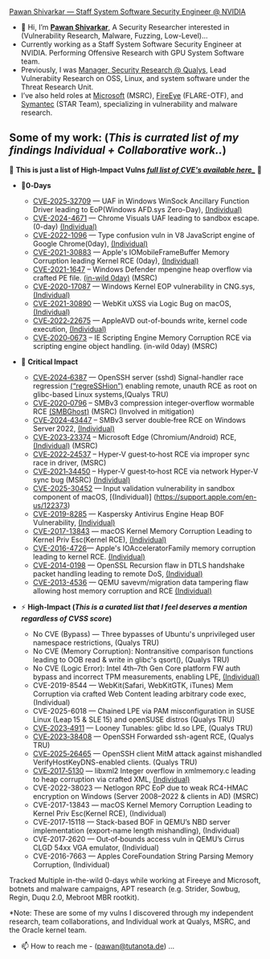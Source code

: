 [Pawan Shivarkar — Staff System Software Security Engineer @ NVIDIA](https://www.nvidia.com)

- 👋 Hi, I’m [**Pawan Shivarkar**](https://github.com/pawan-shivarkar), A Security Researcher interested in (Vulnerability Research, Malware, Fuzzing, Low-Level)...
-    Currently working as a Staff System Software Security Engineer at NVIDIA. Performing Offensive Research with GPU System Software team.
-    Previously, I was [Manager, Security Research @ Qualys](https://www.qualys.com), Lead Vulnerabiity Research on OSS, Linux, and system software under the Threat Research Unit.  
-    I’ve also held roles at [Microsoft](https://www.microsoft.com/en-us/msrc) (MSRC), [FireEye](https://www.fireeye.com) (FLARE-OTF), and [Symantec](https://www.broadcom.com/company/newsroom/press-releases?filtr=Symantec) (STAR Team), specializing in vulnerability and malware research.

Some of my work: (_This is currated list of my findings Individual + Collaborative work.._)
-------------------------------------------------------------------------------------------------------

🚨 **This is just a list of High‑Impact Vulns _[full list of CVE's available here_](https://github.com/pawan-shivarkar/List-of-CVE-s-)_** 🚨

- 🌟**0‑Days**
  - [CVE‑2025‑32709](https://msrc.microsoft.com/update-guide/en-US/advisory/CVE-2025-32709) — UAF in Windows WinSock Ancillary Function Driver leading to EoP(Windows AFD.sys Zero-Day), [(Individual)](https://msrc.microsoft.com/update-guide/en-US/advisory/CVE-2025-32709)
  - [CVE-2024-4671](https://msrc.microsoft.com/update-guide/vulnerability/CVE-2024-4671) — Chrome Visuals UAF leading to sandbox escape. (0-day) [(Individual)](https://msrc.microsoft.com/update-guide/vulnerability/CVE-2024-4671)
  - [CVE-2022-1096](https://msrc.microsoft.com/update-guide/vulnerability/CVE-2022-1096) — Type confusion vuln in V8 JavaScript engine of Google Chrome(0day), [(Individual)](https://msrc.microsoft.com/update-guide/vulnerability/CVE-2022-1096)
  - [CVE-2021-30883](https://support.apple.com/en-in/103159) — Apple's IOMobileFrameBuffer Memory Corruption leading Kernel RCE (0day), [(Individual)](https://support.apple.com/en-in/103159)
  - [CVE-2021-1647](https://msrc.microsoft.com/update-guide/vulnerability/CVE-2021-1647) – Windows Defender mpengine heap overflow via crafted PE file. [(in-wild 0day)](https://msrc.microsoft.com/update-guide/vulnerability/CVE-2021-1647) (MSRC)
  - [CVE-2020-17087](https://msrc.microsoft.com/update-guide/en-US/vulnerability/CVE-2020-17087?utm_source=SECDEV+Audience++PRIME+-+APRIL+2020&utm_campaign=4c30f3205c-DRF-19-October-2020_COPY_01&utm_medium=email&utm_term=0_6e92156d31-4c30f3205c-&mc_cid=4c30f3205c&mc_eid=%5BUNIQID%5D) — Windows Kernel EOP vulnerability in CNG.sys, [(Individual)](https://msrc.microsoft.com/update-guide/en-US/vulnerability/CVE-2020-17087?utm_source=SECDEV+Audience++PRIME+-+APRIL+2020&utm_campaign=4c30f3205c-DRF-19-October-2020_COPY_01&utm_medium=email&utm_term=0_6e92156d31-4c30f3205c-&mc_cid=4c30f3205c&mc_eid=%5BUNIQID%5D)
  - [CVE-2021-30890](https://support.apple.com/en-bn/103166) — WebKit uXSS via Logic Bug on macOS, [(Individual)](https://support.apple.com/en-bn/103166)
  - [CVE‑2022‑22675](https://support.apple.com/en-us/102999) — AppleAVD out-of-bounds write, kernel code execution, [(Individual)](https://support.apple.com/en-us/102999)
  - [CVE‑2020‑0673](https://msrc.microsoft.com/en-US/security-guidance/advisory/CVE-2020-0673) – IE Scripting Engine Memory Corruption RCE via scripting engine object handling. (in-wild 0day) (MSRC)
 
- 🚨 **Critical Impact**
  - [CVE‑2024‑6387](https://www.qualys.com/regresshion-cve-2024-6387/) — OpenSSH server (sshd) Signal-handler race regression [(“regreSSHion”)](https://www.qualys.com/regresshion-cve-2024-6387/) enabling remote, unauth RCE as root on glibc-based Linux systems,(Qualys TRU)
  - [CVE‑2020‑0796](https://msrc.microsoft.com/update-guide/vulnerability/CVE-2020-0796)  – SMBv3 compression integer‑overflow wormable RCE [(SMBGhost)](https://msrc.microsoft.com/update-guide/vulnerability/CVE-2020-0796) (MSRC) (Involved in mitigation)
  - [CVE‑2024‑43447](https://msrc.microsoft.com/update-guide/vulnerability/CVE-2024-43447) – SMBv3 server double‑free RCE on Windows Server 2022, [(Individual)](https://msrc.microsoft.com/update-guide/vulnerability/CVE-2024-43447)
  - [CVE‑2023‑23374](https://msrc.microsoft.com/update-guide/vulnerability/CVE-2023-23374) – Microsoft Edge (Chromium/Android) RCE,[(Individual)](https://msrc.microsoft.com/update-guide/vulnerability/CVE-2023-23374) (MSRC)
  - [CVE‑2022‑24537](https://msrc.microsoft.com/update-guide/vulnerability/CVE-2022-24537) – Hyper‑V guest‑to‑host RCE via improper sync race in driver, (MSRC)
  - [CVE‑2021‑34450](https://msrc.microsoft.com/update-guide/en-US/advisory/CVE-2021-34450) – Hyper‑V guest‑to‑host RCE via network Hyper‑V sync bug (MSRC) [(Individual)](https://msrc.microsoft.com/update-guide/en-US/advisory/CVE-2021-34450)
  - [CVE-2025-30452](https://support.apple.com/en-us/122373) — Input validation vulnerability in sandbox component of macOS, [(Individual)] (https://support.apple.com/en-us/122373)
  - [CVE-2019-8285](https://securityvulnerability.io/vulnerability/CVE-2019-8285) — Kaspersky Antivirus Engine Heap BOF Vulnerability, [(Individual)](https://securityvulnerability.io/vulnerability/CVE-2019-8285)
  - [CVE-2017-13843](https://support.apple.com/en-us/103804) — macOS Kernel Memory Corruption Leading to Kernel Priv Esc(Kernel RCE), [(Individual)](https://support.apple.com/en-us/103804)
  - [CVE-2016-4726](https://support.apple.com/en-mk/103800)— Apple's IOAcceleratorFamily memory corruption leading to kernel RCE. [(Individual)](https://support.apple.com/en-mk/103800)
  - [CVE-2014-0198](https://bugzilla.redhat.com/show_bug.cgi?id=1093837) — OpenSSL Recursion flaw in DTLS handshake packet handling leading to remote DoS, [(Individual)](https://bugzilla.redhat.com/show_bug.cgi?id=1093837)
  - [CVE-2013-4536]() — QEMU savevm/migration data tampering flaw allowing host memory corruption and RCE [(Individual)]()
 
- ⚡ **High‑Impact (_This is a curated list that I feel deserves a mention regardless of CVSS score_)**
  - No CVE (Bypass) — Three bypasses of Ubuntu's unprivileged user namespace restrictions, (Qualys TRU)
  - No CVE (Memory Corruption): Nontransitive comparison functions leading to OOB read & write in glibc's qsort(), (Qualys TRU)
  - No CVE (Logic Error): Intel 4th–7th Gen Core platform FW auth bypass and incorrect TPM measurements, enabling LPE, [(Individual)]()
  - CVE-2019-8544 — WebKit(Safari, WebKitGTK, iTunes) Mem Corruption via crafted Web Content leading arbitrary code exec, (Individual)
  - CVE-2025-6018 — Chained LPE via PAM misconfiguration in SUSE Linux (Leap 15 & SLE 15) and openSUSE distros (Qualys TRU)
  - [CVE‑2023‑4911](https://blog.qualys.com/vulnerabilities-threat-research/2023/10/03/cve-2023-4911-looney-tunables-local-privilege-escalation-in-the-glibcs-ld-so) — Looney Tunables: glibc ld.so LPE, (Qualys TRU)
  - [CVE‑2023‑38408](https://blog.qualys.com/vulnerabilities-threat-research/2023/07/19/cve-2023-38408-remote-code-execution-in-opensshs-forwarded-ssh-agent) — OpenSSH Forwarded ssh-agent RCE, (Qualys TRU)
  - [CVE‑2025‑26465](https://blog.qualys.com/vulnerabilities-threat-research/2025/02/18/qualys-tru-discovers-two-vulnerabilities-in-openssh-cve-2025-26465-cve-2025-26466) — OpenSSH client MitM attack against mishandled VerifyHostKeyDNS-enabled clients. (Qualys TRU)
  - [CVE‑2017‑5130](https://ubuntu.com/security/CVE-2017-5130) — libxml2 Integer overflow in xmlmemory.c leading to heap corruption via crafted XML, [(Individual)](https://ubuntu.com/security/CVE-2017-5130)
  - CVE-2022-38023 — Netlogon RPC EoP due to weak RC4-HMAC encryption on Windows (Server 2008–2022 & clients in AD) (MSRC)
  - CVE-2017-13843 — macOS Kernel Memory Corruption Leading to Kernel Priv Esc(Kernel RCE), (Individual)
  - CVE‑2017‑15118 — Stack-based BOF in QEMU’s NBD server implementation (export-name length mishandling), (Individual)
  - CVE‑2017‑2620  — Out‑of‑bounds access vuln in QEMU’s Cirrus CLGD 54xx VGA emulator, (Individual)
  - CVE-2016-7663 — Apples CoreFoundation String Parsing Memory Corruption, (Individual)


Tracked Multiple in-the-wild 0-days while working at Fireeye and Microsoft, botnets and malware campaigns, APT research (e.g. Strider, Sowbug, Regin, Duqu 2.0,  Mebroot MBR rootkit).

*Note: These are some of my vulns I discovered through my independent research, team collaborations, and Individual work at Qualys, MSRC, and the Oracle kernel team.

- 📫 How to reach me - (pawan@tutanota.de) ...

<!---
pawan-shivarkar/pawan-shivarkar is a ✨ special ✨ repository because its `README.md` (this file) appears on your GitHub profile.
You can click the Preview link to take a look at your changes.
--->
